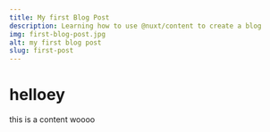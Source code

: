 ```yaml
---
title: My first Blog Post
description: Learning how to use @nuxt/content to create a blog
img: first-blog-post.jpg
alt: my first blog post
slug: first-post
---
```

# helloey
this is a content woooo
